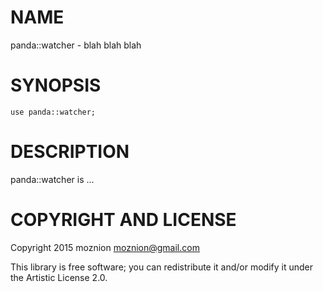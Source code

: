 NAME
====

panda::watcher - blah blah blah

SYNOPSIS
========

    use panda::watcher;

DESCRIPTION
===========

panda::watcher is ...

COPYRIGHT AND LICENSE
=====================

Copyright 2015 moznion <moznion@gmail.com>

This library is free software; you can redistribute it and/or modify it under the Artistic License 2.0.
